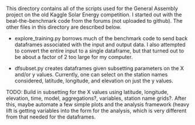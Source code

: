 This directory contains all of the scripts used for the General Assembly project on the old Kaggle Solar Energy competition. I started out with the beat-the-benchmark code from the forums (not uploaded to github). The other files in this directory are described below.

- explore\_training.py borrows much of the benchmark code to send back dataframes associated with the input and output data. I also attempted to convert the entire input to a single dataframe, but that turned out to be about a factor of 2 too large for my computer.

- dfsubset.py creates dataframes given subsetting parameters on the X and/or y values. Currently, one can select on the station names considered, latitude, longitude, and elevation on just the y values.

TODO: Build in subsetting for the X values using latitude, longitude, elevation, time, model, aggregations?, variables, station name grids?. After this, maybe automate a few simple plots and the analysis framework (heavy lift is getting variables into the form for the analysis, which is very different from that needed for the dataframes.
